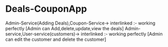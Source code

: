 # Deals-CouponApp
Admin-Service(Adding Deals),Coupon-Service-> interlinked :- working perfectly [Admin can Add,delete,update,view the deals]
Admin-service,User-service(customers)-> interlinked :- working perfectly [Admin can edit the customer and delete the customer]
